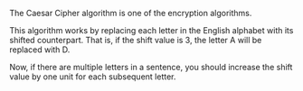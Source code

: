 The Caesar Cipher algorithm is one of the encryption algorithms.

This algorithm works by replacing each letter in the English alphabet with its shifted counterpart. That is, if the shift value is 3, the letter A will be replaced with D.

Now, if there are multiple letters in a sentence, you should increase the shift value by one unit for each subsequent letter.
